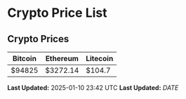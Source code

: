 # Crypto Price List

## Crypto Prices
| Bitcoin | Ethereum | Litecoin |
| ------- | -------- | -------- |
| $94825 | $3272.14 | $104.7 |
**Last Updated:** 2025-01-10 23:42 UTC
**Last Updated:** $DATE$
